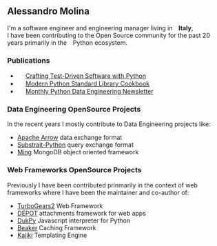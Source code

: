 ## Alessandro Molina

I'm a software engineer and engineering manager living in <img src="https://github.com/user-attachments/assets/2182d6c9-1d29-4c44-976c-07474ac93320" width=10/>**Italy**,<br/>
I have been contributing to the Open Source community for the past 20 years primarily in the <img src="https://github.com/user-attachments/assets/61e2dd2a-a546-4a91-ae5f-cf0ed34788fe" width=10/>Python ecosystem.

### Publications

  * <img src="https://github.com/user-attachments/assets/7100a78b-791a-4dbd-aeb4-3c4cfb687653" width=15/> [Crafting Test-Driven Software with Python](https://www.pythontdd.com/)
  * <img src="https://github.com/user-attachments/assets/7100a78b-791a-4dbd-aeb4-3c4cfb687653" width=15/> [Modern Python Standard Library Cookbook](https://www.pythonstandardlibrarybook.com/)
  * <img src="https://github.com/user-attachments/assets/989a387d-8f38-43f8-ba4e-03550151ff1f" width=15/> [Monthly Python Data Engineering Newsletter](https://alessandromolina.substack.com/) 

### Data Engineering OpenSource Projects

In the recent years I mostly contribute to Data Engineering projects like:

* [Apache Arrow](https://github.com/apache/arrow) data exchange format
* [Substrait-Python](https://github.com/substrait-io/substrait-python) query exchange format
* [Ming](https://github.com/turboGears/Ming) MongoDB object oriented framework

### Web Frameworks OpenSource Projects

Previously I have been contributed prinmarily in the context of web frameworks where I have been the maintainer and co-author of:

* [TurboGears2](https://github.com/TurboGears/tg2) Web Framework
* [DEPOT](https://github.com/amol-/depot) attachments framework for web apps
* [DukPy](https://github.com/amol-/dukpy) Javascript interpreter for Python
* [Beaker](https://github.com/bbangert/beaker) Caching Framework
* [Kajiki](https://github.com/jackrosenthal/kajiki) Templating Engine
